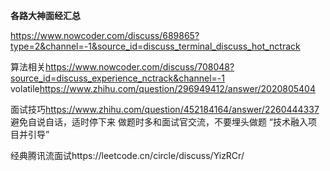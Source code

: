
**各路大神面经汇总**

<https://www.nowcoder.com/discuss/689865?type=2&channel=-1&source_id=discuss_terminal_discuss_hot_nctrack>

算法相关<https://www.nowcoder.com/discuss/708048?source_id=discuss_experience_nctrack&channel=-1>
volatile<https://www.zhihu.com/question/296949412/answer/2020805404>

面试技巧<https://www.zhihu.com/question/452184164/answer/2260444337>
避免自说自话，适时停下来
做题时多和面试官交流，不要埋头做题
“技术融入项目并引导”

经典腾讯流面试https://leetcode.cn/circle/discuss/YizRCr/